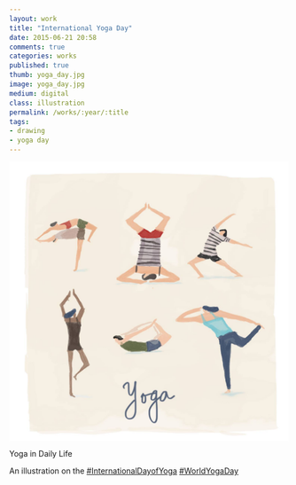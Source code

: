 ```yaml
---
layout: work
title: "International Yoga Day"
date: 2015-06-21 20:58
comments: true
categories: works
published: true
thumb: yoga_day.jpg
image: yoga_day.jpg
medium: digital
class: illustration
permalink: /works/:year/:title
tags:
- drawing
- yoga day
---
```

<img src="/images/works/yoga_day.jpg" align="middle"/>

Yoga in Daily Life

An illustration on the [#InternationalDayofYoga](https://www.facebook.com/hashtag/internationaldayofyoga) [#WorldYogaDay](https://www.facebook.com/hashtag/worldyogaday)
